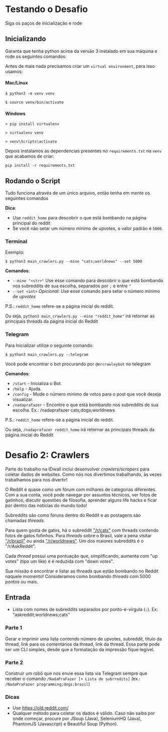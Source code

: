 # Testando o Desafio
Siga os paços de inicialização e rode

## Inicializando
Garanta que tenha python acima da versão 3 instalado em sua máquina e rode os seguintes comandos:


Antes de mais nada precisamos criar um `virtual environment`, para isso usamos:
#### Mac/Linux
```
$ python3 -m venv venv
```
```
$ source venv/bin/activate
```
#### Windows
```
> pip install virtualenv
```
```
> virtualenv venv
```
```
> venv\Scripts\activate
```
Depois instalamos as dependencias presentes no `requirements.txt` na `venv` que acabamos de criar:

```
pip install -r requirements.txt
```


## Rodando o Script
Tudo funciona através de um único arquivo, então tenha em mente os seguintes comandos

__Dica__:
 + Use `reddit_home` para descobrir o que está bombando na página principal do reddit
 + Se você não setar um número minimo de upvotes, o valor padrão é `5000`
### Terminal
Exemplo:
```
$ python3 main_crawlers.py --mine "cats;worldnews" --set 5000
```
__Comandos__:
+ `--mine "<str>"` Use esse comando para descobrir o que está bombando nos subreddits de sua escolha, separados por `;` e entre `"`
+ `--set <int>` _Opicional_: Use esse comando para setar o número minimo de _upvotes_

P.S.: `reddit_home` refere-se a página inicial do reddit. 

Ou seja, `python3 main_crawlers.py --mine "reddit_home"` irá retornar as principais threads da página inicial do Reddit
### Telegram
Para Inicializar utilize o seguinte comando:
```
$ python3 main_crawlers.py --telegram
```
Você pode encontrar o bot procurando por `@mrcrawleybot` no telegram

__Comandos__:

+ `/start` - Inicializa o Bot.
+ `/help` - Ajuda.
+ `/config` - Mude o número minimo de votos para o post que você deseja visualizar.
+ `/nadaprafazer` - Encontre o que está bombando nos subreddits de sua escolha. 
Ex.: /nadaprafazer cats;dogs;worldnews

P.S.: `reddit_home` refere-se a página inicial do reddit. 

Ou seja, `/nadaprafazer reddit_home` irá retornar as principais threads da página inicial do Reddit


# Desafio 2: Crawlers

Parte do trabalho na IDwall inclui desenvolver *crawlers/scrapers* para coletar dados de websites.
Como nós nos divertimos trabalhando, às vezes trabalhamos para nos divertir!

O Reddit é quase como um fórum com milhares de categorias diferentes. Com a sua conta, você pode navegar por assuntos técnicos, ver fotos de gatinhos, discutir questões de filosofia, aprender alguns life hacks e ficar por dentro das notícias do mundo todo!

Subreddits são como fóruns dentro do Reddit e as postagens são chamadas *threads*.

Para quem gosta de gatos, há o subreddit ["/r/cats"](https://www.reddit.com/r/cats) com threads contendo fotos de gatos fofinhos.
Para *threads* sobre o Brasil, vale a pena visitar ["/r/brazil"](https://www.reddit.com/r/brazil) ou ainda ["/r/worldnews"](https://www.reddit.com/r/worldnews/).
Um dos maiores subreddits é o "/r/AskReddit".

Cada *thread* possui uma pontuação que, simplificando, aumenta com "up votes" (tipo um like) e é reduzida com "down votes".

Sua missão é encontrar e listar as *threads* que estão bombando no Reddit naquele momento!
Consideramos como bombando *threads* com 5000 pontos ou mais.

## Entrada
- Lista com nomes de subreddits separados por ponto-e-vírgula (`;`). Ex: "askreddit;worldnews;cats"

### Parte 1
Gerar e imprimir uma lista contendo número de upvotes, subreddit, título da thread, link para os comentários da thread, link da thread.
Essa parte pode ser um CLI simples, desde que a formatação da impressão fique legível.

### Parte 2
Construir um robô que nos envie essa lista via Telegram sempre que receber o comando `/NadaPraFazer [+ Lista de subrredits]` (ex.: `/NadaPraFazer programming;dogs;brazil`)

### Dicas
 - Use https://old.reddit.com/
 - Qualquer método para coletar os dados é válido. Caso não saiba por onde começar, procure por JSoup (Java), SeleniumHQ (Java), PhantomJS (Javascript) e Beautiful Soup (Python).
